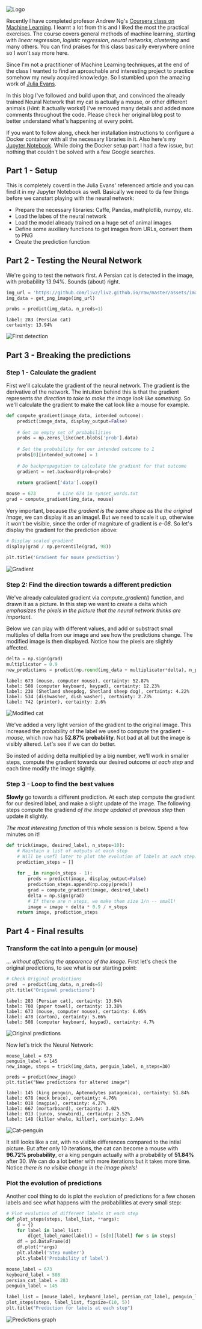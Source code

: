 ![Logo](/assets/images/nn-0.png)

Recently I have completed profesor Andrew Ng's [Coursera class on Machine Learning](https://www.coursera.org/learn/machine-learning). 
I learnt a lot from this and I liked the most the practical exercises.
The course covers general methods of machine learning, starting with _linear regression_, _logistic regression_, _neural networks_, _clustering_ and many others. 
You can find praises for this class basically everywhere online so I won't say more here. 

Since I'm not a practitioner of Machine Learning techniques, at the end of the class I wanted to find an aproachable and interesting project to practice somehow my newly acquired knowledge.
So I stumbled upon the amazing work of [Julia Evans](https://codewords.recurse.com/issues/five/why-do-neural-networks-think-a-panda-is-a-vulture).

In this blog I've followed and build upon that, and convinced the already trained Neural Network that my cat is actually a mouse, or other different animals (_Hint:_ It actually works!)
I've removed many details and added more comments throughout the code. Please check her original blog post to better understand what's happening at every point.

If you want to follow along, check her installation instructions to configure a Docker container with all the necessary libraries in it. Also here's my [Jupyter Notebook](/files/breaking-neural-network.ipynb). 
While doing the Docker setup part I had a few issue, but nothing that couldn't be solved with a few Google searches.

## Part 1 - Setup

This is completely coverd in the Julia Evans' referenced article and you can find it in my Jupyter Notebook as well. 
Basically  we need to da few things before we canstart playing with the neural network:
* Prepare the necessary libraries: Caffe, Pandas, mathplotlib, numpy, etc.
* Load the labes of the neural network
* Load the model already trained on a huge set of animal images
* Define some auxiliary functions to get images from URLs, convert them to PNG
* Create the prediction function

## Part 2 - Testing the Neural Network

We're going to test the network first. A Persian cat is detected in the image, with probability 13.94%. Sounds (about) right.
```python
img_url = 'https://github.com/livz/livz.github.io/raw/master/assets/images/liz.jpg'
img_data = get_png_image(img_url)

probs = predict(img_data, n_preds=1)
```

```
label: 283 (Persian cat)
certainty: 13.94%
```
![First detection](/assets/images/nn-1.png)

## Part 3 - Breaking the predictions

### Step 1 - Calculate the gradient

First we'll calculate the gradient of the neural network. The gradient is the derivative of the network.
The intuition behind this is that the gradient represents _the direction to take to make the image look like something_.
So we'll calculate the gradient to make the cat look like a mouse for example.

```python
def compute_gradient(image_data, intended_outcome):
    predict(image_data, display_output=False)
    
    # Get an empty set of probabilities
    probs = np.zeros_like(net.blobs['prob'].data)
    
    # Set the probability for our intended outcome to 1
    probs[0][intended_outcome] = 1
    
    # Do backpropagation to calculate the gradient for that outcome
    gradient = net.backward(prob=probs)
    
    return gradient['data'].copy()

mouse = 673        # Line 674 in synset_words.txt
grad = compute_gradient(img_data, mouse)    
```

Very important, because _the gradient is the same shape as the the original image_, we can display it as an image!. But we need to scale it up, otherwise it won't be visible, since the order of magniture of gradient is _e-08_. So let's display the gradient for the prediction above:

```python
# Display scaled gradient
display(grad / np.percentile(grad, 98))

plt.title('Gradient for mouse prediction')
```
![Gradient](/assets/images/nn-2.png)


### Step 2: Find the direction towards a different prediction

We've already calculated gradient via _compute_gradient()_ function, and drawn it as a picture. In this step we want to create a delta which _emphasizes the pixels in the picture that the neural network thinks are important_.

Below we can play with different values, and add or substract small multiples of delta from our image and see how the predictions change. The modified image is then displayed. Notice how the pixels are slightly affected. 

```python
delta = np.sign(grad)
multiplicator = 0.9
new_predictions = predict(np.round(img_data + multiplicator*delta), n_preds=5)
```

```
label: 673 (mouse, computer mouse), certainty: 52.87%
label: 508 (computer keyboard, keypad), certainty: 12.23%
label: 230 (Shetland sheepdog, Shetland sheep dog), certainty: 4.22%
label: 534 (dishwasher, dish washer), certainty: 2.73%
label: 742 (printer), certainty: 2.6%
```
![Modified cat](/assets/images/nn-3.png)

We've added a very light version of the gradient to the original image. This increased the probability of the label we used to compute the gradient - _mouse_, which now has **52.87% probability**. Not bad at all but the image is visibly altered. Let's see if we can do better.

So insted of adding delta multiplied by a big number, we'll work in smaller steps, compute the gradient towards our desired outcome _at each step_ and each time modify the image slightly.

### Step 3 - Loop to find the best values

**Slowly** go towards a different prediction. At each step compute the gradient for our desired label, and make a slight update of the image. The following steps compute the gradiend _of the image updated at previous step_ then update it slightly.

_The most interesting function_ of this whole session is below. Spend a few minutes on it!

```python
def trick(image, desired_label, n_steps=10):
    # Maintain a list of outputs at each step
    # Will be usefl later to plot the evolution of labels at each step.
    prediction_steps = []
    
    for _ in range(n_steps - 1):
        preds = predict(image, display_output=False)
        prediction_steps.append(np.copy(preds))
        grad = compute_gradient(image, desired_label)
        delta = np.sign(grad)
        # If there are n steps, we make them size 1/n -- small!
        image = image + delta * 0.9 / n_steps
    return image, prediction_steps
```

## Part 4 - Final results

### Transform the cat into a penguin (or mouse)

... _without affecting the apparence of the image_. First let's check the original predictions, to see what is our starting point:

```python
# Check Original predictions
pred  = predict(img_data, n_preds=5)
plt.title("Original predictions")
```

```
label: 283 (Persian cat), certainty: 13.94%
label: 700 (paper towel), certainty: 13.38%
label: 673 (mouse, computer mouse), certainty: 6.05%
label: 478 (carton), certainty: 5.66%
label: 508 (computer keyboard, keypad), certainty: 4.7%
```

![Original predictions](/assets/images/nn-4.png)

Now let's trick the Neural Network:

```
mouse_label = 673
penguin_label = 145
new_image, steps = trick(img_data, penguin_label, n_steps=30)

preds = predict(new_image)
plt.title("New predictions for altered image")
```

```
label: 145 (king penguin, Aptenodytes patagonica), certainty: 51.84%
label: 678 (neck brace), certainty: 4.76%
label: 018 (magpie), certainty: 4.27%
label: 667 (mortarboard), certainty: 3.02%
label: 013 (junco, snowbird), certainty: 2.52%
label: 148 (killer whale, killer), certainty: 2.04%
```

![Cat-penguin](/assets/images/nn-4.png)

It still looks like a cat, with no visible differences compared to the intial picture.
But after only 10 iterations, the cat can become a mouse with **96.72% probability**, or a king penguin actually with a probability of **51.84%** after 30. We can do a lot better with more iterations but it takes more time. Notice _there is no visible change in the image pixels!_


### Plot the evolution of predictions

Another cool thing to do is plot the evolution of predictions for a few chosen labels and see what happens with the probabilities at every small step:

```python
# Plot evolution of different labels at each step
def plot_steps(steps, label_list, **args):
    d = {}
    for label in label_list:
        d[get_label_name(label)] = [s[0][label] for s in steps]
    df = pd.DataFrame(d)
    df.plot(**args)
    plt.xlabel('Step number')
    plt.ylabel('Probability of label')

mouse_label = 673
keyboard_label = 508
persian_cat_label = 283
penguin_label = 145

label_list = [mouse_label, keyboard_label, persian_cat_label, penguin_label]
plot_steps(steps, label_list, figsize=(10, 5))
plt.title("Prediction for labels at each step")
```    

![Predictions graph](/assets/images/nn-6.png)
